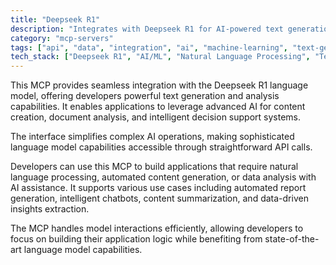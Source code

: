 ```yaml
---
title: "Deepseek R1"
description: "Integrates with Deepseek R1 for AI-powered text generation and analysis, enabling content creation and intelligent decision-making."
category: "mcp-servers"
tags: ["api", "data", "integration", "ai", "machine-learning", "text-generation", "natural-language-processing", "intelligent-decision-support"]
tech_stack: ["Deepseek R1", "AI/ML", "Natural Language Processing", "Text Generation", "API Integration", "Automated Content Generation", "Document Analysis"]
---
```


This MCP provides seamless integration with the Deepseek R1 language model, offering developers powerful text generation and analysis capabilities. It enables applications to leverage advanced AI for content creation, document analysis, and intelligent decision support systems. 

The interface simplifies complex AI operations, making sophisticated language model capabilities accessible through straightforward API calls.

Developers can use this MCP to build applications that require natural language processing, automated content generation, or data analysis with AI assistance. It supports various use cases including automated report generation, intelligent chatbots, content summarization, and data-driven insights extraction. 

The MCP handles model interactions efficiently, allowing developers to focus on building their application logic while benefiting from state-of-the-art language model capabilities.